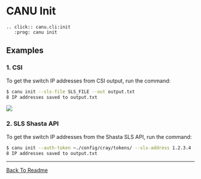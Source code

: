 # CANU Init

```{eval-rst}
.. click:: canu.cli:init
   :prog: canu init
```

## Examples

### 1. CSI

To get the switch IP addresses from CSI output, run the command:

```bash
$ canu init --sls-file SLS_FILE --out output.txt
8 IP addresses saved to output.txt
```

![](images/canu_init.png)

### 2. SLS Shasta API

To get the switch IP addresses from the Shasta SLS API, run the command:

```bash
$ canu init --auth-token ~./config/cray/tokens/ --sls-address 1.2.3.4 --out output.txt
8 IP addresses saved to output.txt
```

---

<a href="/readme.md">Back To Readme</a><br>
